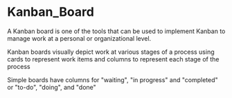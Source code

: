 # Kanban_Board

A Kanban board is one of the tools that can be used to implement Kanban to manage work at a personal or organizational level.

Kanban boards visually depict work at various stages of a process using cards to represent work items and columns to represent each stage of the process

Simple boards have columns for "waiting", "in progress" and "completed" or "to-do", "doing", and "done"
